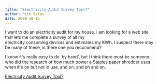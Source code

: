 ```yaml
---
title: "Electricity Audit Survey Tool?"
author: Pito Salas
date: 2009-10-15
---
```




I want to do an electricity audit for my house. I am looking for a web site
that lets me complete a survey of all my  
electricity consuming devices and estimates my KWh. I suspect there may be
many of these, is there one you recommend?

I know it's really easy to do 'by hand', but I think there must be someone who
did the research of how much power a Staples paper shredder uses when it's on
but not in use, and on, and on and on.


[Electricity Audit Survey Tool?](None)
